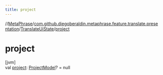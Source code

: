 ```yaml
---
title: project
---
```

//[MetaPhrase](../../../index.html)/[com.github.diegoberaldin.metaphrase.feature.translate.presentation](../index.html)/[TranslateUiState](index.html)/[project](project.html)



# project



[jvm]\
val [project](project.html): [ProjectModel](../../com.github.diegoberaldin.metaphrase.domain.project.data/-project-model/index.html)? = null





